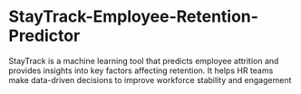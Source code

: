 # StayTrack-Employee-Retention-Predictor
StayTrack is a machine learning tool that predicts employee attrition and provides insights into key factors affecting retention. It helps HR teams make data-driven decisions to improve workforce stability and engagement
